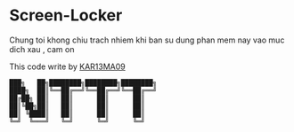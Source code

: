 # Screen-Locker
Chung toi khong chiu trach nhiem khi ban su dung phan mem nay vao muc dich xau , cam on
 
 This code write by [KAR13MA09](https://github.com/KAR13MA090/)
```
███╗   ██╗████████╗████████╗████████╗ 
████╗  ██║╚══██╔══╝╚══██╔══╝╚══██╔══╝ 
██╔██╗ ██║   ██║      ██║      ██║     
██║╚██╗██║   ██║      ██║      ██║  
██║ ╚████║   ██║      ██║      ██║     
╚═╝  ╚═══╝   ╚═╝      ╚═╝      ╚═╝   
